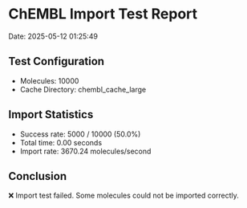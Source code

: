 # ChEMBL Import Test Report

Date: 2025-05-12 01:25:49

## Test Configuration

- Molecules: 10000
- Cache Directory: chembl_cache_large

## Import Statistics

- Success rate: 5000 / 10000 (50.0%)
- Total time: 0.00 seconds
- Import rate: 3670.24 molecules/second

## Conclusion

❌ Import test failed. Some molecules could not be imported correctly.
